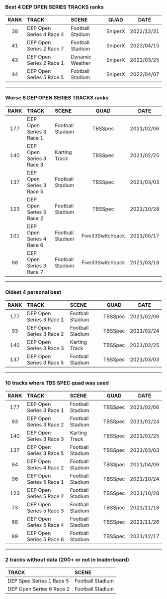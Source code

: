 ### Best 4 DEP OPEN SERIES TRACKS ranks
|RANK|TRACK|SCENE|QUAD|DATE|
|:---:|:---|:---|:---:|:---:|
|38|DEP Open Series 4 Race 4|Football Stadium|SniperX|2022/12/31|
|41|DEP Open Series 2 Race 7|Football Stadium|SniperX|2022/04/15|
|43|DEP Open Series 2 Race 1|Dynamic Weather|SniperX|2022/03/25|
|44|DEP Open Series 5 Race 5|Football Stadium|SniperX|2022/04/07|
---
### Worse 6 DEP OPEN SERIES TRACKS ranks
|RANK|TRACK|SCENE|QUAD|DATE|
|:---:|:---|:---|:---:|:---:|
|177|DEP Open Series 3 Race 1|Football Stadium|TBSSpec|2021/02/06|
|140|DEP Open Series 3 Race 3|Karting Track|TBSSpec|2021/02/25|
|137|DEP Open Series 3 Race 5|Football Stadium|TBSSpec|2021/03/03|
|123|DEP Open Series 5 Race 2|Football Stadium|TBSSpec|2021/10/28|
|101|DEP Open Series 4 Race 6|Football Stadium|Five33Switchback|2021/05/17|
|98|DEP Open Series 3 Race 7|Football Stadium|Five33Switchback|2021/03/18|
---
### Oldest 4 personal best
|RANK|TRACK|SCENE|QUAD|DATE|
|:---:|:---|:---|:---:|:---:|
|177|DEP Open Series 3 Race 1|Football Stadium|TBSSpec|2021/02/06|
|93|DEP Open Series 3 Race 2|Football Stadium|TBSSpec|2021/02/24|
|140|DEP Open Series 3 Race 3|Karting Track|TBSSpec|2021/02/25|
|137|DEP Open Series 3 Race 5|Football Stadium|TBSSpec|2021/03/03|
---
### 10 tracks where TBS SPEC quad was used
|RANK|TRACK|SCENE|QUAD|DATE|
|:---:|:---|:---|:---:|:---:|
|177|DEP Open Series 3 Race 1|Football Stadium|TBSSpec|2021/02/06|
|93|DEP Open Series 3 Race 2|Football Stadium|TBSSpec|2021/02/24|
|140|DEP Open Series 3 Race 3|Karting Track|TBSSpec|2021/02/25|
|137|DEP Open Series 3 Race 5|Football Stadium|TBSSpec|2021/03/03|
|94|DEP Open Series 4 Race 2|Football Stadium|TBSSpec|2021/04/09|
|96|DEP Open Series 5 Race 1|Football Stadium|TBSSpec|2021/10/24|
|123|DEP Open Series 5 Race 2|Football Stadium|TBSSpec|2021/10/28|
|73|DEP Open Series 5 Race 3|Football Stadium|TBSSpec|2021/11/18|
|68|DEP Open Series 5 Race 4|Football Stadium|TBSSpec|2021/11/26|
|89|DEP Open Series 5 Race 6|Football Stadium|TBSSpec|2021/12/17|
---
### 2 tracks without data (200+ or not in leaderboard)
|TRACK|SCENE|
|:---|:---|
|DEP Spec Series 1 Race 5|Football Stadium|
|DEP Open Series 6 Race 2|Football Stadium|
